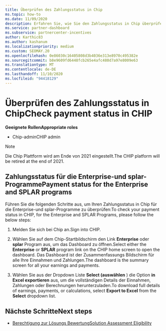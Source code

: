 ```yaml
---
title: Überprüfen des Zahlungsstatus in Chip
ms.topic: how-to
ms.date: 11/09/2020
description: Erfahren Sie, wie Sie den Zahlungsstatus in Chip überprüfen.
ms.service: partner-dashboard
ms.subservice: partnercenter-incentives
author: Karthic83
ms.author: kashanum
ms.localizationpriority: medium
ms.custom: SEOMAY.20
ms.openlocfilehash: 0e86030c16405808d3b4036e313e8970c495382e
ms.sourcegitcommit: b8e9609fd6448fcb265e4afc480d7a97e8009e63
ms.translationtype: MT
ms.contentlocale: de-DE
ms.lasthandoff: 11/10/2020
ms.locfileid: "94418129"
---
```

# <a name="check-payment-status-in-chip"></a><span data-ttu-id="10fc7-103">Überprüfen des Zahlungsstatus in Chip</span><span class="sxs-lookup"><span data-stu-id="10fc7-103">Check payment status in CHIP</span></span>

<span data-ttu-id="10fc7-104">**Geeignete Rollen**</span><span class="sxs-lookup"><span data-stu-id="10fc7-104">**Appropriate roles**</span></span>

- <span data-ttu-id="10fc7-105">Chip-admin</span><span class="sxs-lookup"><span data-stu-id="10fc7-105">CHIP admin</span></span>

>[!NOTE]
><span data-ttu-id="10fc7-106">Die Chip Plattform wird am Ende von 2021 eingestellt.</span><span class="sxs-lookup"><span data-stu-id="10fc7-106">The CHIP platform will be retired at the end of 2021.</span></span>

## <a name="payment-status-for-the-enterprise-and-splar-programs"></a><span data-ttu-id="10fc7-107">Zahlungsstatus für die Enterprise-und splar-Programme</span><span class="sxs-lookup"><span data-stu-id="10fc7-107">Payment status for the Enterprise and SPLAR programs</span></span>

<span data-ttu-id="10fc7-108">Führen Sie die folgenden Schritte aus, um Ihren Zahlungsstatus in Chip für die Enterprise-und splar-Programme zu überprüfen:</span><span class="sxs-lookup"><span data-stu-id="10fc7-108">To check your payment status in CHIP, for the Enterprise and SPLAR Programs, please follow the below steps:</span></span>

1. <span data-ttu-id="10fc7-109">Melden Sie sich bei Chip an.</span><span class="sxs-lookup"><span data-stu-id="10fc7-109">Sign into CHIP.</span></span>
 
1. <span data-ttu-id="10fc7-110">Wählen Sie auf dem Chip-Startbildschirm den Link **Enterprise** oder **splar** Program aus, um das Dashboard zu öffnen.</span><span class="sxs-lookup"><span data-stu-id="10fc7-110">Select either the **Enterprise** or **SPLAR** program link on the CHIP home screen to open the dashboard.</span></span> <span data-ttu-id="10fc7-111">Das Dashboard ist der Zusammenfassungs Bildschirm für alle Ihre Einnahmen und Zahlungen.</span><span class="sxs-lookup"><span data-stu-id="10fc7-111">The dashboard is the summary screen for all your earnings and payments.</span></span>
 
1. <span data-ttu-id="10fc7-112">Wählen Sie aus der Dropdown Liste **Select (auswählen** ) die Option **in Excel exportieren** aus, um die vollständigen Details der Einnahmen, Zahlungen oder Berechnungen herunterzuladen.</span><span class="sxs-lookup"><span data-stu-id="10fc7-112">To download full details of earnings, payments, or calculations, select  **Export to Excel** from the **Select** dropdown list.</span></span>

## <a name="next-steps"></a><span data-ttu-id="10fc7-113">Nächste Schritte</span><span class="sxs-lookup"><span data-stu-id="10fc7-113">Next steps</span></span>

- [<span data-ttu-id="10fc7-114">Berechtigung zur Lösungs Bewertung</span><span class="sxs-lookup"><span data-stu-id="10fc7-114">Solution Assessment Eligibility</span></span>](chip-solution-assessment.md) 

